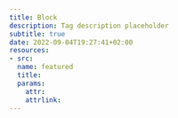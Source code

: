 ```yaml
---
title: Block
description: Tag description placeholder
subtitle: true
date: 2022-09-04T19:27:41+02:00
resources:
- src: 
  name: featured
  title:
  params: 
    attr:
    attrlink:
---
```

